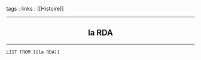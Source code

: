 tags : 
links : [[Histoire]]

****

<h2 style="text-align: center;"> la RDA </h2>

****


```dataview
LIST FROM [[la RDA]]
```

